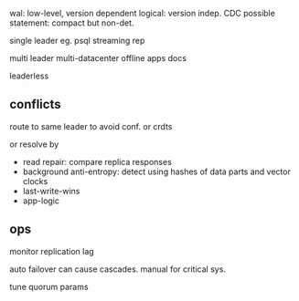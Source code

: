 ---
---
wal: low-level, version dependent
logical: version indep. CDC possible
statement: compact but non-det.

single leader
eg. psql streaming rep

multi leader
multi-datacenter
offline apps
docs

leaderless

## conflicts
route to same leader to avoid conf.
or crdts

or resolve by
- read repair: compare replica responses
- background anti-entropy: detect using hashes of data parts and vector clocks
- last-write-wins
- app-logic

## ops
monitor replication lag

auto failover can cause cascades. 
manual for critical sys.

tune quorum params
